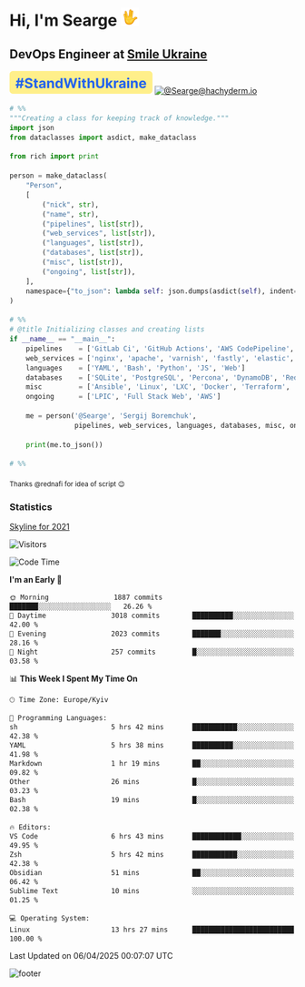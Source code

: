 # Hi, I'm Searge <img src="images/vulcan.webp" style="display: inline-block; margin: 0; height: 2rem" alt="Vulcan salute" />

## DevOps Engineer at [Smile Ukraine](https://smile-ukraine.com/en)

[![Stand With Ukraine](https://raw.githubusercontent.com/vshymanskyy/StandWithUkraine/main/badges/StandWithUkraine.svg)](https://stand-with-ukraine.pp.ua)
<a rel="me" href="https://hachyderm.io/@Searge">![@Searge@hachyderm.io](https://img.shields.io/badge/-@Searge-%232B90D9?logo=mastodon&logoColor=white)</a>

```python
# %%
"""Creating a class for keeping track of knowledge."""
import json
from dataclasses import asdict, make_dataclass

from rich import print

person = make_dataclass(
    "Person",
    [
        ("nick", str),
        ("name", str),
        ("pipelines", list[str]),
        ("web_services", list[str]),
        ("languages", list[str]),
        ("databases", list[str]),
        ("misc", list[str]),
        ("ongoing", list[str]),
    ],
    namespace={"to_json": lambda self: json.dumps(asdict(self), indent=4)},
)

# %%
# @title Initializing classes and creating lists
if __name__ == "__main__":
    pipelines    = ['GitLab Ci', 'GitHub Actions', 'AWS CodePipeline', 'Jenkins']
    web_services = ['nginx', 'apache', 'varnish', 'fastly', 'elastic', 'solr']
    languages    = ['YAML', 'Bash', 'Python', 'JS', 'Web']
    databases    = ['SQLite', 'PostgreSQL', 'Percona', 'DynamoDB', 'Redis']
    misc         = ['Ansible', 'Linux', 'LXC', 'Docker', 'Terraform', 'AWS']
    ongoing      = ['LPIC', 'Full Stack Web', 'AWS']

    me = person('@Searge', 'Sergij Boremchuk',
                pipelines, web_services, languages, databases, misc, ongoing)

    print(me.to_json())

# %%

```

<sub>Thanks @rednafi for idea of script :wink:</sub>

### Statistics

[Skyline for 2021](https://skyline.github.com/Searge/2021)

![Visitors](https://komarev.com/ghpvc/?username=searge&label=Profile%20views&color=0e75b6&style=flat) 
<!--START_SECTION:waka-->
![Code Time](http://img.shields.io/badge/Code%20Time-3%2C225%20hrs%2038%20mins-blue)

**I'm an Early 🐤** 

```text
🌞 Morning                1887 commits        ███████░░░░░░░░░░░░░░░░░░   26.26 % 
🌆 Daytime                3018 commits        ██████████░░░░░░░░░░░░░░░   42.00 % 
🌃 Evening                2023 commits        ███████░░░░░░░░░░░░░░░░░░   28.16 % 
🌙 Night                  257 commits         █░░░░░░░░░░░░░░░░░░░░░░░░   03.58 % 
```


📊 **This Week I Spent My Time On** 

```text
🕑︎ Time Zone: Europe/Kyiv

💬 Programming Languages: 
sh                       5 hrs 42 mins       ███████████░░░░░░░░░░░░░░   42.38 % 
YAML                     5 hrs 38 mins       ██████████░░░░░░░░░░░░░░░   41.98 % 
Markdown                 1 hr 19 mins        ██░░░░░░░░░░░░░░░░░░░░░░░   09.82 % 
Other                    26 mins             █░░░░░░░░░░░░░░░░░░░░░░░░   03.23 % 
Bash                     19 mins             █░░░░░░░░░░░░░░░░░░░░░░░░   02.38 % 

🔥 Editors: 
VS Code                  6 hrs 43 mins       ████████████░░░░░░░░░░░░░   49.95 % 
Zsh                      5 hrs 42 mins       ███████████░░░░░░░░░░░░░░   42.38 % 
Obsidian                 51 mins             ██░░░░░░░░░░░░░░░░░░░░░░░   06.42 % 
Sublime Text             10 mins             ░░░░░░░░░░░░░░░░░░░░░░░░░   01.25 % 

💻 Operating System: 
Linux                    13 hrs 27 mins      █████████████████████████   100.00 % 
```


 Last Updated on 06/04/2025 00:07:07 UTC
<!--END_SECTION:waka-->

![footer](https://capsule-render.vercel.app/api?type=waving&color=gradient&customColorList=14,21&height=82&section=footer)
